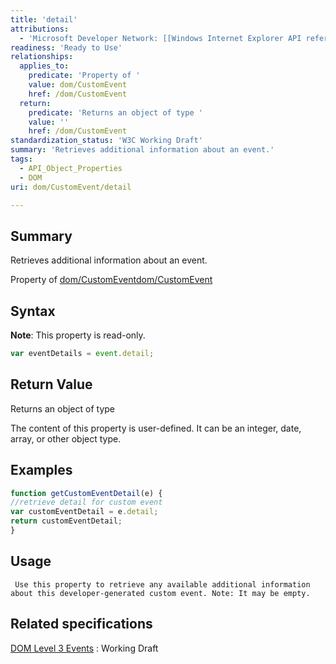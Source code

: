 ```yaml
---
title: 'detail'
attributions:
  - 'Microsoft Developer Network: [[Windows Internet Explorer API reference](http://msdn.microsoft.com/en-us/library/ie/hh828809%28v=vs.85%29.aspx) Article]'
readiness: 'Ready to Use'
relationships:
  applies_to:
    predicate: 'Property of '
    value: dom/CustomEvent
    href: /dom/CustomEvent
  return:
    predicate: 'Returns an object of type '
    value: ''
    href: /dom/CustomEvent
standardization_status: 'W3C Working Draft'
summary: 'Retrieves additional information about an event.'
tags:
  - API_Object_Properties
  - DOM
uri: dom/CustomEvent/detail

---
```

## Summary

Retrieves additional information about an event.

Property of [dom/CustomEvent](/dom/CustomEvent)[dom/CustomEvent](/dom/CustomEvent)

## Syntax

**Note**: This property is read-only.

``` js
var eventDetails = event.detail;
```

## Return Value

Returns an object of type

The content of this property is user-defined. It can be an integer, date, array, or other object type.

## Examples

``` js
function getCustomEventDetail(e) {
//retrieve detail for custom event
var customEventDetail = e.detail;
return customEventDetail;
}
```

## Usage

     Use this property to retrieve any available additional information about this developer-generated custom event. Note: It may be empty.

## Related specifications

[DOM Level 3 Events](http://www.w3.org/TR/DOM-Level-3-Events/)
:   Working Draft
